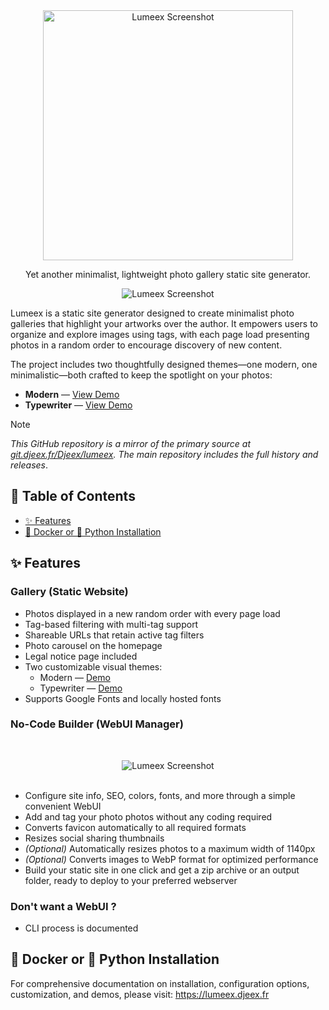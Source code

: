 <div align="center">
  <img src="https://git.djeex.fr/Djeex/lumeex/raw/branch/main/illustration/logo.svg" alt="Lumeex Screenshot" width="400"/>
</div>
<p/>
<div align="center">
<p>Yet another minimalist, lightweight photo gallery static site generator.</p>
</div>
</p>
<div align="center">
  <img src="https://git.djeex.fr/Djeex/lumeex/raw/branch/main/illustration/lumeex.png" alt="Lumeex Screenshot" />
</div>

Lumeex is a static site generator designed to create minimalist photo galleries that highlight your artworks over the author. It empowers users to organize and explore images using tags, with each page load presenting photos in a random order to encourage discovery of new content.

The project includes two thoughtfully designed themes—one modern, one minimalistic—both crafted to keep the spotlight on your photos:

- **Modern** — [View Demo](https://modern.djeex.fr)  
- **Typewriter** — [View Demo](https://typewriter.djeex.fr)

> [!NOTE]  
> _This GitHub repository is a mirror of the primary source at [git.djeex.fr/Djeex/lumeex](https://git.djeex.fr/Djeex/lumeex). The main repository includes the full history and releases_.


## 📌 Table of Contents

- [✨ Features](#-features)
- [🐳 Docker or 🐍 Python Installation](#-docker-or--python-installation)


## ✨ Features

### Gallery (Static Website)

- Photos displayed in a new random order with every page load  
- Tag-based filtering with multi-tag support  
- Shareable URLs that retain active tag filters  
- Photo carousel on the homepage  
- Legal notice page included  
- Two customizable visual themes:
  - Modern — [Demo](https://modern.djeex.fr)  
  - Typewriter — [Demo](https://typewriter.djeex.fr)  
- Supports Google Fonts and locally hosted fonts

### No-Code Builder (WebUI Manager)

&nbsp;
<div align="center">
  <img src="https://git.djeex.fr/Djeex/lumeex/raw/branch/main/illustration/lumeex-webui.png" alt="Lumeex Screenshot" />
</div>
&nbsp;


- Configure site info, SEO, colors, fonts, and more through a simple convenient WebUI
- Add and tag your photo photos without any coding required
- Converts favicon automatically to all required formats  
- Resizes social sharing thumbnails  
- *(Optional)* Automatically resizes photos to a maximum width of 1140px  
- *(Optional)* Converts images to WebP format for optimized performance
- Build your static site in one click and get a zip archive or an output folder, ready to deploy to your preferred webserver

### Don't want a WebUI ?

- CLI process is documented

## 🐳 Docker or 🐍 Python Installation
For comprehensive documentation on installation, configuration options, customization, and demos, please visit:
https://lumeex.djeex.fr